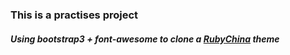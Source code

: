 ### This is a practises project

##### Using bootstrap3 + font-awesome to clone a <a href="http://ruby-china.org">RubyChina</a> theme